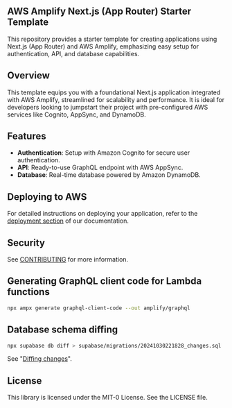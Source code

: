 ## AWS Amplify Next.js (App Router) Starter Template

This repository provides a starter template for creating applications using Next.js (App Router) and AWS Amplify, emphasizing easy setup for authentication, API, and database capabilities.

## Overview

This template equips you with a foundational Next.js application integrated with AWS Amplify, streamlined for scalability and performance. It is ideal for developers looking to jumpstart their project with pre-configured AWS services like Cognito, AppSync, and DynamoDB.

## Features

- **Authentication**: Setup with Amazon Cognito for secure user authentication.
- **API**: Ready-to-use GraphQL endpoint with AWS AppSync.
- **Database**: Real-time database powered by Amazon DynamoDB.

## Deploying to AWS

For detailed instructions on deploying your application, refer to the [deployment section](https://docs.amplify.aws/nextjs/start/quickstart/nextjs-app-router-client-components/#deploy-a-fullstack-app-to-aws) of our documentation.

## Security

See [CONTRIBUTING](CONTRIBUTING.md#security-issue-notifications) for more information.

## Generating GraphQL client code for Lambda functions

```sh
npx ampx generate graphql-client-code --out amplify/graphql
```

## Database schema diffing

```sh
npx supabase db diff > supabase/migrations/20241030221828_changes.sql
```

See "[Diffing changes](https://supabase.com/docs/guides/local-development/overview#diffing-changes)".

## License

This library is licensed under the MIT-0 License. See the LICENSE file.
